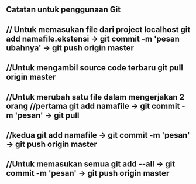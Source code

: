 Catatan untuk penggunaan Git
------------------------------
// Untuk memasukan file dari project localhost
git add namafile.ekstensi -> git commit -m 'pesan ubahnya' -> git push origin master
------------------------------
//Untuk mengambil source code terbaru
git pull origin master
------------------------------
//Untuk merubah satu file dalam mengerjakan 2 orang
//pertama
git add namafile -> git commit -m 'pesan' -> git pull
------------------------------
//kedua
git add namafile -> git commit -m 'pesan' -> git push origin master
------------------------------
//Untuk memasukan semua
git add --all -> git commit -m 'pesan' -> git push origin master
------------------------------
